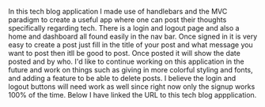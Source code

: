 In this tech blog application I made use of handlebars and the MVC paradigm to create a useful app where one can post their thoughts specifically regarding tech. There is a login and logout page and also a home and dashboard all found easily in the nav bar. Once signed in it is very easy to create a post just fill in the title of your post and what message you want to post then itll be good to post. Once posted it will show the date posted and by who. I'd like to continue working on this application in the future and work on things such as giving in more colorful styling and fonts, and adding a feature to be able to delete posts. I believe the login and logout buttons will need work as well since right now only the signup works 100% of the time. Below I have linked the URL to this tech blog appplication.

